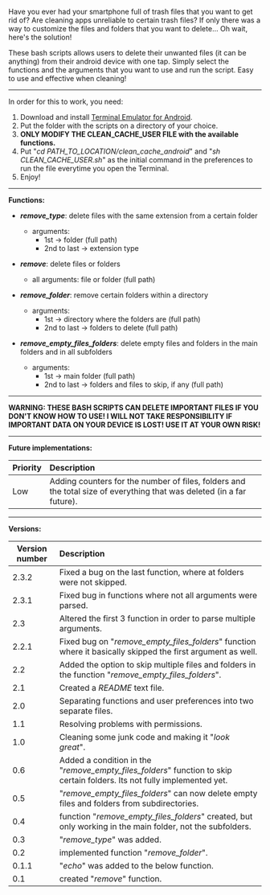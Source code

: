Have you ever had your smartphone full of trash files that you want to get rid of? Are cleaning apps unreliable to certain trash files?
If only there was a way to customize the files and folders that you want to delete... Oh wait, here's the solution!

These bash scripts allows users to delete their unwanted files (it can be anything) from their android device with one tap. Simply select the functions and the arguments that you want to use and run the script. Easy to use and effective when cleaning!

------

In order for this to work, you need:

1. Download and install [Terminal Emulator for Android](https://play.google.com/store/apps/details?id=jackpal.androidterm).
2. Put the folder with the scripts on a directory of your choice.
3. **ONLY MODIFY THE CLEAN_CACHE_USER FILE with the available functions.**
4. Put "_cd PATH_TO_LOCATION/clean_cache_android_" and "_sh CLEAN_CACHE_USER.sh_" as the initial command in the preferences to run the file everytime you open the Terminal.
5. Enjoy!
------

**Functions:**

* **_remove_type_**: delete files with the same extension from a certain folder
	* arguments:
		* 1st -> folder (full path)
		* 2nd to last -> extension type

* **_remove_**: delete files or folders
	* all arguments: file or folder (full path)

* **_remove_folder_**: remove certain folders within a directory
	* arguments:
		* 1st -> directory where the folders are (full path)
		* 2nd to last -> folders to delete (full path)

* **_remove_empty_files_folders_**: delete empty files and folders in the main folders and in all subfolders
	* arguments:
		* 1st -> main folder (full path)
		* 2nd to last -> folders and files to skip, if any (full path)

------

**WARNING: THESE BASH SCRIPTS CAN DELETE IMPORTANT FILES IF YOU DON'T KNOW HOW TO USE! I WILL NOT TAKE RESPONSIBILITY IF IMPORTANT DATA ON YOUR DEVICE IS LOST! USE IT AT YOUR OWN RISK!**

------

**Future implementations:**

| Priority | Description |
|----------------|:------------|
| Low | Adding counters for the number of files, folders and the total size of everything that was deleted (in a far future). |

------

**Versions:**

| Version number | Description |
|----------------|:------------|
| 2.3.2 | Fixed a bug on the last function, where at folders were not skipped. |
| 2.3.1 | Fixed bug in functions where not all arguments were parsed. |
| 2.3 | Altered the first 3 function in order to parse multiple arguments. |
| 2.2.1 | Fixed bug on "_remove_empty_files_folders_" function where it basically skipped the first argument as well. |
| 2.2 | Added the option to skip multiple files and folders in the function "_remove_empty_files_folders_". |
| 2.1 | Created a _README_ text file. |
| 2.0 | Separating functions and user preferences into two separate files. |
| 1.1 | Resolving problems with permissions. |
| 1.0 | Cleaning some junk code and making it "_look great_". |
| 0.6 | Added a condition in the "_remove_empty_files_folders_" function to skip certain folders. Its not fully implemented yet. |
| 0.5 | "_remove_empty_files_folders_" can now delete empty files and folders from subdirectories. |
| 0.4 | function "_remove_empty_files_folders_" created, but only working in the main folder, not the subfolders. |
| 0.3 | "_remove_type_" was added. |
| 0.2 | implemented function "_remove_folder_". |
| 0.1.1 | "_echo_" was added to the below function. |
| 0.1 | created "_remove_" function. |
